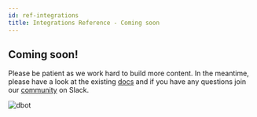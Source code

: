 ```yaml
---
id: ref-integrations
title: Integrations Reference - Coming soon
---
```


## Coming soon!

Please be patient as we work hard to build more content. In the meantime, please have a look at the existing [docs](/docs) and if you have any questions join our [community](https://www.demisto.com/community/) on Slack.

![dbot](/doc_imgs/demisto-dbot.png)
